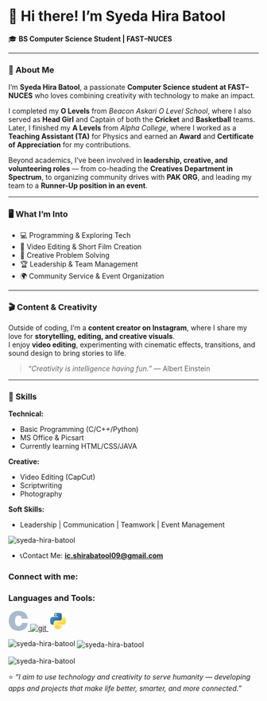 # 👋 Hi there! I’m Syeda Hira Batool  

🎓 **BS Computer Science Student | FAST–NUCES**  


---

### 🌟 About Me  

I’m **Syeda Hira Batool**, a passionate **Computer Science student at FAST–NUCES** who loves combining creativity with technology to make an impact.  

I completed my **O Levels** from *Beacon Askari O Level School*, where I also served as **Head Girl** and Captain of both the **Cricket** and **Basketball** teams. Later, I finished my **A Levels** from *Alpha College*, where I worked as a **Teaching Assistant (TA)** for Physics and earned an **Award** and **Certificate of Appreciation** for my contributions.  

Beyond academics, I’ve been involved in **leadership, creative, and volunteering roles** — from co-heading the **Creatives Department in Spectrum**, to organizing community drives with **PAK ORG**, and leading my team to a **Runner-Up position in an event**.  

---

### 🖥️ What I’m Into  

- 💻 Programming & Exploring Tech  
- 🎥 Video Editing & Short Film Creation  
- 🧠 Creative Problem Solving  
- 🏆 Leadership & Team Management  
- 🌍 Community Service & Event Organization  

---

### 🎬 Content & Creativity  

Outside of coding, I’m a **content creator on Instagram**, where I share my love for **storytelling, editing, and creative visuals**.  
I enjoy **video editing**, experimenting with cinematic effects, transitions, and sound design to bring stories to life.  

> *“Creativity is intelligence having fun.”* — Albert Einstein  

---

### 🧰 Skills  

**Technical:**  
- Basic Programming (C/C++/Python)  
- MS Office & Picsart
- Currently learning HTML/CSS/JAVA
 

**Creative:**  
- Video Editing (CapCut)  
- Scriptwriting  
- Photography  

**Soft Skills:**  
- Leadership | Communication | Teamwork | Event Management  

<p align="left"> <img src="https://komarev.com/ghpvc/?username=syeda-hira-batool&label=Profile%20views&color=0e75b6&style=flat" alt="syeda-hira-batool" /> </p>

- 📞Contact Me: **ic.shirabatool09@gmail.com**

<h3 align="left">Connect with me:</h3>
<p align="left">
</p>

<h3 align="left">Languages and Tools:</h3>
<p align="left"> <a href="https://www.cprogramming.com/" target="_blank" rel="noreferrer"> <img src="https://raw.githubusercontent.com/devicons/devicon/master/icons/c/c-original.svg" alt="c" width="40" height="40"/> </a> <a href="https://git-scm.com/" target="_blank" rel="noreferrer"> <img src="https://www.vectorlogo.zone/logos/git-scm/git-scm-icon.svg" alt="git" width="40" height="40"/> </a> <a href="https://www.python.org" target="_blank" rel="noreferrer"> <img src="https://raw.githubusercontent.com/devicons/devicon/master/icons/python/python-original.svg" alt="python" width="40" height="40"/> </a> </p>

<p><img align="left" src="https://github-readme-stats.vercel.app/api/top-langs?username=syeda-hira-batool&show_icons=true&locale=en&layout=compact" alt="syeda-hira-batool" /></p>

<p>&nbsp;<img align="center" src="https://github-readme-stats.vercel.app/api?username=syeda-hira-batool&show_icons=true&locale=en" alt="syeda-hira-batool" /></p>

<p><img align="center" src="https://github-readme-streak-stats.herokuapp.com/?user=syeda-hira-batool&" alt="syeda-hira-batool" /></p>



⭐ *“I aim to use technology and creativity to serve humanity — developing apps and projects that make life better, smarter, and more connected.”*  

